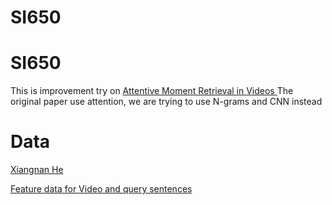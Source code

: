 # SI650
# SI650

This is improvement try on [Attentive Moment Retrieval in Videos ](https://www.comp.nus.edu.sg/~xiangnan/papers/sigir18-video-retrieval.pdf)
The original paper use attention, we are trying to use N-grams and CNN instead

# Data
[Xiangnan He](https://sigir2018.wixsite.com/acrn)

[Feature data for Video and query sentences](https://github.com/jiyanggao/TALL)

